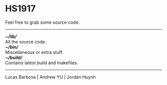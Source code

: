 # HS1917
Feel free to grab some source code.
<hr>

<em><strong>\~/lib/</strong></em><br>
All the source code.<br>
<em><strong>\~/bin/</strong></em><br>
Miscellaneous or extra stuff.<br>
<em><strong>\~/build/</strong></em><br>
Contains latest build and makefiles.<br>

<hr>

Lucas Barbosa | Andrew YU | Jordan Huynh
